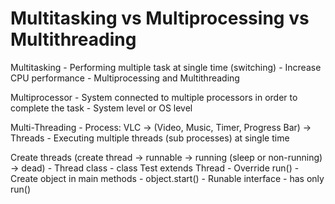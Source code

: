 # Multitasking vs Multiprocessing vs Multithreading

Multitasking 
    - Performing multiple task at single time (switching)
    - Increase CPU performance
    - Multiprocessing and Multithreading
    
Multiprocessor
    - System connected to multiple processors in order to complete the task
    - System level or OS level

Multi-Threading
    - Process: VLC -> (Video, Music, Timer, Progress Bar) -> Threads
    - Executing multiple threads (sub processes) at single time

Create threads (create thread -> runnable -> running (sleep or non-running) -> dead)
    - Thread class
        - class Test extends Thread
        - Override run()
        - Create object in main methods
        - object.start()
    - Runable interface
        - has only run()